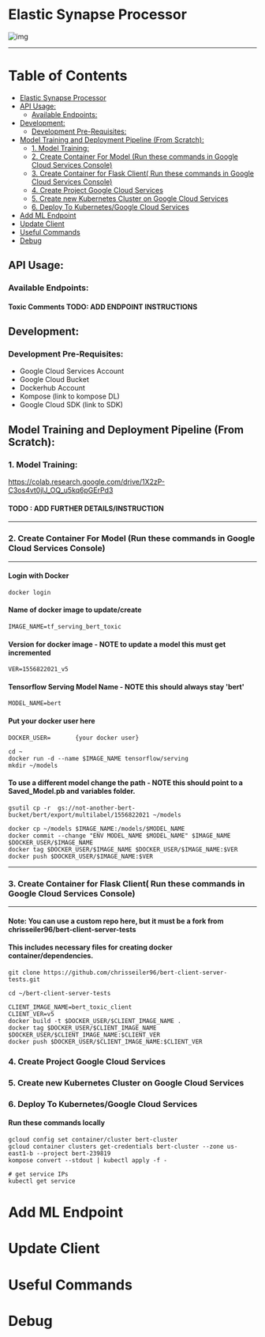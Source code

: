 # Elastic Synapse Processor
![img](https://i.imgur.com/VfvCPuH.jpg)

____



Table of Contents
=================

* [Elastic Synapse Processor](#elastic-synapse-processor)
* [API Usage:](#api-usage)
    * [Available Endpoints:](#available-endpoints)
* [Development:](#development)
    * [Development Pre\-Requisites:](#development-pre-requisites)
* [Model Training and Deployment Pipeline (From Scratch):](#model-training-and-deployment-pipeline-from-scratch)
    * [1\. Model Training:](#1-model-training)
    * [2\. Create Container For Model (Run these commands in Google Cloud Services Console)](#2-create-container-for-model-run-these-commands-in-google-cloud-services-console)
    * [3\. Create Container for Flask Client( Run these commands in Google Cloud Services Console)](#3-create-container-for-flask-client-run-these-commands-in-google-cloud-services-console)
    * [4\. Create Project Google Cloud Services](#4-create-project-google-cloud-services)
    * [5\. Create new Kubernetes Cluster on Google Cloud Services](#5-create-new-kubernetes-cluster-on-google-cloud-services)
    * [6\. Deploy To Kubernetes/Google Cloud Services](#6-deploy-to-kubernetesgoogle-cloud-services)
* [Add ML Endpoint](#add-ml-endpoint)
* [Update Client](#update-client)
* [Useful Commands](#useful-commands)
* [Debug](#debug)


## API Usage: 
### Available Endpoints:
#### Toxic Comments TODO: ADD ENDPOINT INSTRUCTIONS









## Development:
  ### Development Pre-Requisites:
  * Google Cloud Services Account
  * Google Cloud Bucket
  * Dockerhub Account
  * Kompose (link to kompose DL)
  * Google Cloud SDK (link to SDK)
  



## Model Training and Deployment Pipeline (From Scratch):

### 1. Model Training: 
  https://colab.research.google.com/drive/1X2zP-C3os4vt0jlJ_OQ_u5kq6pGErPd3
  #### TODO : ADD FURTHER DETAILS/INSTRUCTION
  
____
  
### 2. Create Container For Model (Run these commands in Google Cloud Services Console)
____

#### Login with Docker
`docker login`

#### Name of docker image to update/create
`IMAGE_NAME=tf_serving_bert_toxic`  

#### Version for docker image - NOTE to update a model this must get incremented
`VER=1556822021_v5`

#### Tensorflow Serving Model Name - NOTE this should always stay 'bert'
`MODEL_NAME=bert`

#### Put your docker user here
`DOCKER_USER=       {your docker user} `

```
cd ~
docker run -d --name $IMAGE_NAME tensorflow/serving
mkdir ~/models
```

#### To use a different model change the path - NOTE this should point to a Saved_Model.pb and variables folder.
`gsutil cp -r  gs://not-another-bert-bucket/bert/export/multilabel/1556822021 ~/models`

```
docker cp ~/models $IMAGE_NAME:/models/$MODEL_NAME
docker commit --change "ENV MODEL_NAME $MODEL_NAME" $IMAGE_NAME $DOCKER_USER/$IMAGE_NAME
docker tag $DOCKER_USER/$IMAGE_NAME $DOCKER_USER/$IMAGE_NAME:$VER
docker push $DOCKER_USER/$IMAGE_NAME:$VER
```
 
____

### 3. Create Container for Flask Client( Run these commands in Google Cloud Services Console)
____


#### Note: You can use a custom repo here, but it must be a fork from chrisseiler96/bert-client-server-tests
#### This includes necessary files for creating docker container/dependencies.
```
git clone https://github.com/chrisseiler96/bert-client-server-tests.git

cd ~/bert-client-server-tests

CLIENT_IMAGE_NAME=bert_toxic_client
CLIENT_VER=v5
docker build -t $DOCKER_USER/$CLIENT_IMAGE_NAME .
docker tag $DOCKER_USER/$CLIENT_IMAGE_NAME $DOCKER_USER/$CLIENT_IMAGE_NAME:$CLIENT_VER
docker push $DOCKER_USER/$CLIENT_IMAGE_NAME:$CLIENT_VER
 ```
 
### 4. Create Project Google Cloud Services

### 5. Create new Kubernetes Cluster on Google Cloud Services
  
### 6. Deploy To Kubernetes/Google Cloud Services
  #### Run these commands locally
  ```
  gcloud config set container/cluster bert-cluster
gcloud container clusters get-credentials bert-cluster --zone us-east1-b --project bert-239819
kompose convert --stdout | kubectl apply -f -

# get service IPs
kubectl get service 
```
  
# Add ML Endpoint

# Update Client


# Useful Commands

# Debug





